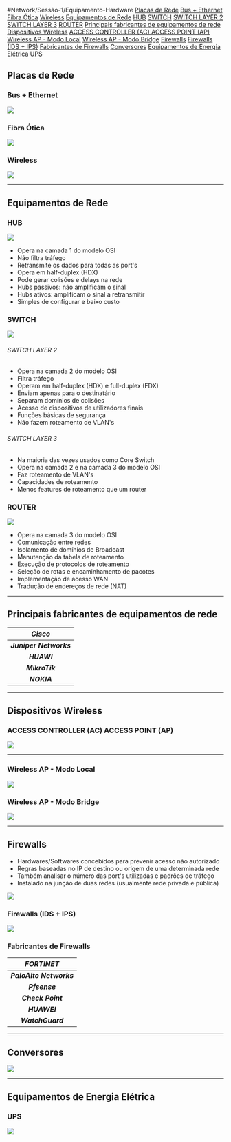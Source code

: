 #Network/Sessão-1/Equipamento-Hardware
[Placas de Rede](#Placas%20de%20Rede)
	[Bus + Ethernet](#Bus%20+%20Ethernet)
	[Fibra Ótica](#Fibra%20Ótica)
	[Wireless](#Wireless)
[Equipamentos de Rede](#Equipamentos%20de%20Rede)
	[HUB](#HUB)
	[SWITCH](#SWITCH)
		[SWITCH LAYER 2](#SWITCH%20LAYER%202)
		[SWITCH LAYER 3](#SWITCH%20LAYER%203)
	[ROUTER](#ROUTER)
[Principais fabricantes de equipamentos de rede](#Principais%20fabricantes%20de%20equipamentos%20de%20rede)
[Dispositivos Wireless](#Dispositivos%20Wireless)
	[ACCESS CONTROLLER (AC)                                                 ACCESS POINT (AP)](#ACCESS%20CONTROLLER%20(AC)%20ACCESS%20POINT%20(AP))
	[Wireless AP - Modo Local](#Wireless%20AP%20-%20Modo%20Local)
	[Wireless AP - Modo Bridge](#Wireless%20AP%20-%20Modo%20Bridge)
[Firewalls](#Firewalls)
	[Firewalls (IDS + IPS)](#Firewalls%20(IDS%20+%20IPS))
	[Fabricantes de Firewalls](#Fabricantes%20de%20Firewalls)
[Conversores](#Conversores)
[Equipamentos de Energia Elétrica](#Equipamentos%20de%20Energia%20Elétrica)
[UPS](#UPS)

## Placas de Rede

### Bus + Ethernet

![](Imagens/BUS%20+%20ETHERNET.png)

### Fibra Ótica

![](Imagens/FIBRA.png)

### Wireless

![](Imagens/WIRELESS.png)

---
## Equipamentos de Rede

### HUB

![](Imagens/HUB.png)

- Opera na camada 1 do modelo OSI
- Não filtra tráfego
- Retransmite os dados para todas as port's
- Opera em half-duplex (HDX)
- Pode gerar colisões e delays na rede
- Hubs passivos: não amplificam o sinal
- Hubs ativos: amplificam o sinal a retransmitir
- Simples de configurar e baixo custo

### SWITCH

![](Imagens/SWITCH.png)

###### SWITCH LAYER 2
- Opera na camada 2 do modelo OSI
- Filtra tráfego
- Operam em half-duplex (HDX) e full-duplex (FDX)
- Enviam apenas para o destinatário 
- Separam domínios de colisões 
- Acesso de dispositivos de utilizadores finais
- Funções básicas de segurança
- Não fazem roteamento de VLAN's

###### SWITCH LAYER 3
- Na maioria das vezes usados como Core Switch
- Opera na camada 2 e na camada 3 do modelo OSI
- Faz roteamento de VLAN's
- Capacidades de roteamento
- Menos features de roteamento que um router

### ROUTER

![](Imagens/ROUTER.png)

- Opera na camada 3 do modelo OSI
- Comunicação entre redes
- Isolamento de domínios de Broadcast
- Manutenção da tabela de roteamento
- Execução de protocolos de roteamento
- Seleção de rotas e encaminhamento de pacotes
- Implementação de acesso WAN
- Tradução de endereços de rede (NAT)

---
## Principais fabricantes de equipamentos de rede

|      ***Cisco***       |
| :------------------------: |
| ***Juniper Networks*** |
|      ***HUAWI***       |
|     ***MikroTik***     |
|      ***NOKIA***       |

---
## Dispositivos Wireless

### ACCESS CONTROLLER (AC)                                                 ACCESS POINT (AP)
![](Imagens/Dispositivos%20wireless.png)

---
### Wireless AP - Modo Local

![](Imagens/MODO%20LOCAL.png)

### Wireless AP - Modo Bridge

![](Imagens/MODO%20BRIDGE.png)

---
## Firewalls

- Hardwares/Softwares concebidos para prevenir acesso não autorizado
- Regras baseadas no IP de destino ou origem de uma determinada rede
- Também analisar o número das port's utilizadas e padrões de tráfego 
- Instalado na junção de duas redes (usualmente rede privada e pública)

![](Imagens/FIREWALL.png)

### Firewalls (IDS + IPS)

![](Imagens/FIREWALL%20IDS%20+%20IPS.png)

### Fabricantes de Firewalls

|     ***FORTINET***      |
| :---------------------: |
| ***PaloAlto Networks*** |
|      ***Pfsense***      |
|    ***Check Point***    |
|      ***HUAWEI***       |
|    ***WatchGuard***     |

---
## Conversores

![](Imagens/Conversores.png)

---
## Equipamentos de Energia Elétrica

### UPS

![](Imagens/UPS.png)
